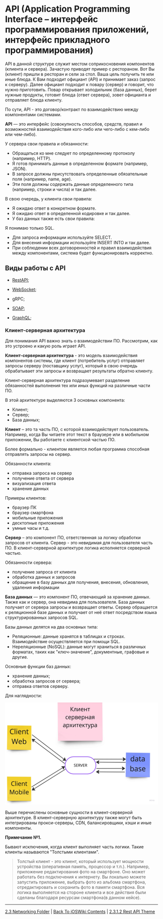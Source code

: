 # API (Application Programming Interface – интерфейс программирования приложений, интерфейс прикладного программирования)

API в данной структуре служит местом соприкосновения компонентов (клиента и сервера). Зачастую приводят пример с рестораном. Вот Вы (клиент) пришли в ресторан и сели за стол. Ваша цель получить те или иные блюда. К Вам подходит официант (API) и принимает заказ (запрос к серверу). Далее официант подходит к повару (сервер) и говорит, что нужно приготовить. Повар открывает холодильник (база данных), берет нужные продукты, готовит блюда (ответ сервера), зовет официанта и отправляет блюда клиенту.

По сути, API - это договор/контракт по взаимодействию между компонентами системами.

 **API** — это интерфейс (совокупность способов, средств, правил и возможностей взаимодействия кого-либо или чего-либо с кем-либо или чем-либо).

У сервера свои правила и обязанности:

* Обращаться ко мне следует по определенному протоколу (например, HTTP).
* Я готов принимать данные в определенном формате (например, JSON).
* В запросе должны присутствовать определенные обязательные поля (например, name, age).
* Эти поля должны содержать данные определенного типа (например, строки и числа) и так далее.

В свою очередь, у клиента свои правила:

* Я ожидаю ответ в конкретном формате.
* Я ожидаю ответ в определенной кодировке и так далее.
* У баз данных также есть свои правила:

Я понимаю только SQL.

* Для запроса информации используйте SELECT.
* Для внесения информации используйте INSERT INTO и так далее.
* При соблюдении всех договоренностей и правил взаимодействия между компонентами, система будет функционировать корректно.

## Виды работы с API

* [RestAPI](./2.3.1.2%20RestAPI.md);
* [WebSocket](https://github.com/eldaroid/iOSWiki/blob/master/2%20ComputerScience/2.3%20Networking/2.3.2%20Web/2.3.2.4%20Socket.md);
* gRPC;
* [SOAP](https://github.com/eldaroid/iOSWiki/blob/master/2%20ComputerScience/2.3%20Networking/2.3.1%20API/2.3.1.2%20RestAPI.md#rest-api-vs-soap-api-vs-graphql); 

* [GraphQL](https://github.com/eldaroid/iOSWiki/blob/master/2%20ComputerScience/2.3%20Networking/2.3.1%20API/2.3.1.2%20RestAPI.md#rest-api-vs-soap-api-vs-graphql); 

### Клиент-серверная архитектура

Для понимания API важно знать о взаимодействии ПО. Рассмотрим, как это устроено и какую роль играет API.

**Клиент-серверная архитектура** - это модель взаимодействия компонентов системы, где клиент (потребитель услуг) отправляет запросы серверу (поставщику услуг), который в свою очередь обрабатывает эти запросы и возвращает результаты обратно клиенту.

Клиент-серверная архитектура подразумевает разделение обязанностей выполнения тех или иных функций на различные части ПО.

В этой архитектуре выделяются 3 основных компонента:

* Клиент;
* Сервер;
* База данных;

**Клиент** – это та часть ПО, с которой взаимодействует пользователь. Например, когда Вы читаете этот текст в браузере или в мобильном приложении, Вы работаете с клиентской частью ПО.

Более формально - клиентом является любая программа способная отправлять запросы на сервер.

Обязанности клиента:

* отправка запроса на сервер
* получение ответа от сервера
* визуализация ответа
* хранение данных

Примеры клиентов:

* браузер ПК
* браузер смартфона
* мобильные приложения
* десктопные приложения
* умные часы и т.д.

**Сервер** – это компонент ПО, ответственная за логику обработки запросов от клиента. Сервер - это невидимая для пользователя часть ПО. В клиент-серверной архитектуре логика исполняется серверной частью.

Обязанности сервера:

* получение запроса от клиента
* обработка данных и запросов
* обращение в базу данных для получения, внесения, обновления, удаления информации

**База данных** — это компонент ПО, отвечающий за хранение данных. Также как и сервер, она невидима для пользователя. База данных получает от сервера запросы и возвращает ответы. Сервер обращается к реляционной базе данных и получает от неё ответ посредством языка структурированных запросов SQL.

Базы данных делятся на два основных типа:

* Реляционные: данные хранятся в таблицах и строках. Взаимодействие осуществляется при помощи SQL.
* Нереляционные (NoSQL): данные могут храниться в различных форматах, таких как "ключ-значение", документные, графовые и другие.

Основные функции баз данных:

* хранение данных;
* обработка запросов от сервера;
* отправка ответов серверу.

Для наглядности:

![](https://github.com/eldaroid/pictures/blob/master/iOSWiki/ComputerScience/Client-Server-DataBase.jpg?raw=true)

Выше перечислены основные сущности в клиент-серверной архитектуре. В клиент-серверную архитектуру также могут быть интегрированы прокси-серверы, CDN, балансировщики, кэши и иные компоненты.

**Примечание №1.**

Бывают исключения, когда клиент выполняет часть логики. Такие клиенты называются "Толстыми клиентами".

> Толстый клиент - это клиент, который использует мощности устройства (оперативная память, процессор и т.п.). Например, приложение редактирования фото на смартфоне. Оно может работать без подключения к интернету. Вы локально можете запустить приложение, выбрать фото из альбома смартфона, отредактировать и сохранить фото в памяти смартфона. Вся логика выполняется на стороне клиента и все действия были сделаны благодаря ресурсам смартфона(в данном кейсе).

---

[2.3 Networking Folder](/2%20ComputerScience/2.3%20Networking/) | [Back To iOSWiki Contents](https://github.com/eldaroid/iOSWiki) | [2.3.1.2 Rest API Theme](./2.3.1.2%20RestAPI.md)
